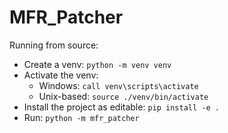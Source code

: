 # MFR_Patcher

Running from source:
- Create a venv: `python -m venv venv`
- Activate the venv:
  - Windows: `call venv\scripts\activate`
  - Unix-based: `source ./venv/bin/activate`
- Install the project as editable: `pip install -e .`
- Run: `python -m mfr_patcher`
